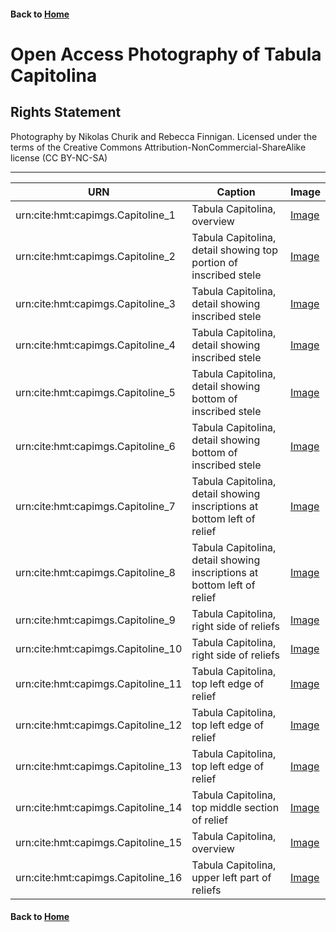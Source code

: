 #### Back to [Home](https://brclar15.github.io/tabulaCapitolina/)

# Open Access Photography of Tabula Capitolina


## Rights Statement 


Photography by Nikolas Churik and Rebecca Finnigan. Licensed under the terms of the Creative Commons Attribution-NonCommercial-ShareAlike license (CC BY-NC-SA)

----------

| URN  | Caption  | Image  | 
|---|---|---|
| urn:cite:hmt:capimgs.Capitoline_1  | Tabula Capitolina, overview  | [Image](http://www.homermultitext.org/ict2/?urn=urn:cite:hmt:capimgs.2017a:Capitoline_1)  |  
| urn:cite:hmt:capimgs.Capitoline_2  | Tabula Capitolina, detail showing top portion of inscribed stele  | [Image](http://www.homermultitext.org/ict2/?urn=urn:cite:hmt:capimgs.2017a:Capitoline_2)  |  
| urn:cite:hmt:capimgs.Capitoline_3  | Tabula Capitolina, detail showing inscribed stele | [Image](http://www.homermultitext.org/ict2/?urn=urn:cite:hmt:capimgs.2017a:Capitoline_3)  |  
| urn:cite:hmt:capimgs.Capitoline_4  | Tabula Capitolina, detail showing inscribed stele  | [Image](http://www.homermultitext.org/ict2/?urn=urn:cite:hmt:capimgs.2017a:Capitoline_4)  |  
| urn:cite:hmt:capimgs.Capitoline_5  | Tabula Capitolina, detail showing bottom of inscribed stele  | [Image](http://www.homermultitext.org/ict2/?urn=urn:cite:hmt:capimgs.2017a:Capitoline_5)  |  
| urn:cite:hmt:capimgs.Capitoline_6  | Tabula Capitolina, detail showing bottom of inscribed stele  | [Image](http://www.homermultitext.org/ict2/?urn=urn:cite:hmt:capimgs.2017a:Capitoline_6)  |  
| urn:cite:hmt:capimgs.Capitoline_7  | Tabula Capitolina, detail showing inscriptions at bottom left of relief  | [Image](http://www.homermultitext.org/ict2/?urn=urn:cite:hmt:capimgs.2017a:Capitoline_7)  | 
| urn:cite:hmt:capimgs.Capitoline_8  | Tabula Capitolina, detail showing inscriptions at bottom left of relief  | [Image](http://www.homermultitext.org/ict2/?urn=urn:cite:hmt:capimgs.2017a:Capitoline_8)  | 
| urn:cite:hmt:capimgs.Capitoline_9  | Tabula Capitolina, right side of reliefs  | [Image](http://www.homermultitext.org/ict2/?urn=urn:cite:hmt:capimgs.2017a:Capitoline_9)  |  
| urn:cite:hmt:capimgs.Capitoline_10  | Tabula Capitolina, right side of reliefs	 | [Image](http://www.homermultitext.org/ict2/?urn=urn:cite:hmt:capimgs.2017a:Capitoline_10)  |  
| urn:cite:hmt:capimgs.Capitoline_11  | Tabula Capitolina, top left edge of relief  | [Image](http://www.homermultitext.org/ict2/?urn=urn:cite:hmt:capimgs.2017a:Capitoline_11)  |  
| urn:cite:hmt:capimgs.Capitoline_12  | Tabula Capitolina, top left edge of relief  | [Image](http://www.homermultitext.org/ict2/?urn=urn:cite:hmt:capimgs.2017a:Capitoline_12)  |  
| urn:cite:hmt:capimgs.Capitoline_13  | Tabula Capitolina, top left edge of relief  | [Image](http://www.homermultitext.org/ict2/?urn=urn:cite:hmt:capimgs.2017a:Capitoline_13)  |  
| urn:cite:hmt:capimgs.Capitoline_14  |  Tabula Capitolina, top middle section of relief | [Image](http://www.homermultitext.org/ict2/?urn=urn:cite:hmt:capimgs.2017a:Capitoline_14)  |  
| urn:cite:hmt:capimgs.Capitoline_15  | Tabula Capitolina, overview	  | [Image](http://www.homermultitext.org/ict2/?urn=urn:cite:hmt:capimgs.2017a:Capitoline_15)  |  
| urn:cite:hmt:capimgs.Capitoline_16  | Tabula Capitolina, upper left part of reliefs	  | [Image](http://www.homermultitext.org/ict2/?urn=urn:cite:hmt:capimgs.2017a:Capitoline_16)  |  


#### Back to [Home](https://brclar15.github.io/tabulaCapitolina/)
